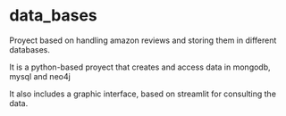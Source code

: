 # data_bases
Proyect based on handling amazon reviews and storing them in different databases.

It is a python-based proyect that creates and access data in mongodb, mysql and neo4j

It also includes a graphic interface, based on streamlit for consulting the data.

